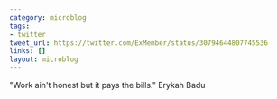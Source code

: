 ```yaml
---
category: microblog
tags:
- twitter
tweet_url: https://twitter.com/ExMember/status/30794644807745536
links: []
layout: microblog
---
```

"Work ain't honest but it pays the bills." Erykah Badu
